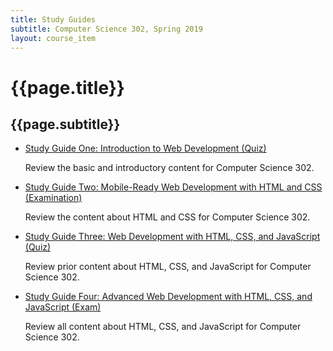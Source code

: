 ```yaml
---
title: Study Guides
subtitle: Computer Science 302, Spring 2019
layout: course_item
---
```


# {{page.title}}
## {{page.subtitle}}

<ul>

<li><a href="https://github.com/Allegheny-Computer-Science-302-S2019/cs302-S2019-sheets/releases/download/cs302S2019_sheets-14.0.2/cs302S2019_studyguide_quiz01.pdf">Study Guide One: Introduction to Web Development
(Quiz)</a> <p>Review the basic and introductory content for Computer Science
302.</p>

<li><a href="https://github.com/Allegheny-Computer-Science-302-S2019/cs302-S2019-sheets/releases/download/cs302S2019_sheets-17.0.0/cs302S2019_studyguide_exam01.pdf">Study Guide Two: Mobile-Ready Web Development with HTML and CSS
(Examination)</a> <p>Review the content about HTML and CSS for Computer Science
302.</p>

<li><a href="https://github.com/Allegheny-Computer-Science-302-S2019/cs302-S2019-sheets/releases/download/cs302S2019_sheets-19.0.0/cs302S2019_studyguide_quiz02.pdf">Study Guide Three: Web Development with HTML, CSS, and JavaScript
(Quiz)</a> <p>Review prior content about HTML, CSS, and JavaScript for Computer Science
302.</p>

<li><a href="https://github.com/Allegheny-Computer-Science-302-S2019/cs302-S2019-sheets/releases/download/cs302S2019_sheets-21.0.0/cs302S2019_studyguide_exam02.pdf">Study Guide Four: Advanced Web Development with HTML, CSS, and JavaScript
(Exam)</a> <p>Review all content about HTML, CSS, and JavaScript for Computer Science
302.</p>

</ul>
